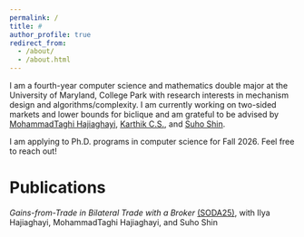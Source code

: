 ```yaml
---
permalink: /
title: #
author_profile: true
redirect_from: 
  - /about/
  - /about.html
---
```


I am a fourth-year computer science and mathematics double major at the University of Maryland, College Park with research interests in mechanism design and algorithms/complexity. I am currently working on two-sided markets and lower bounds for biclique and am grateful to be advised by [MohammadTaghi Hajiaghayi](https://www.cs.umd.edu/~hajiagha/), [Karthik C.S.](https://cskarthikcs.github.io/), and [Suho Shin](https://suhoshin.github.io/).

I am applying to Ph.D. programs in computer science for Fall 2026. Feel free to reach out!

# Publications
*Gains-from-Trade in Bilateral Trade with a Broker* [(SODA25)](https://epubs.siam.org/doi/10.1137/1.9781611978322.164), with Ilya Hajiaghayi, MohammadTaghi Hajiaghayi, and Suho Shin
